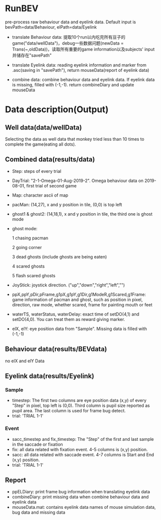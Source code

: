 
# RunBEV
pre-process raw behaviour data and eyelink data. Default input is bevPath=data/Behaviour, elPath=data/Eyelink

* translate Behaviour data: 提取10个run以内吃完所有豆子的game("data/wellData")，debug一些数据问题(newData = Trans(~,oldData))，读取所有重要的game information以及subjects' input并储存在"savePath"

* translate Eyelink data: reading eyelink information and marker from .asc(saving in "savePath"), return mouseData(report of eyelink data)

* combine data: combine behaviour data and eyelink data. If eyelink data is missing, filled with (-1,-1). return combineDiary and update mouseData

# Data description(Output)

## Well data(data/wellData)
Selecting the data as well data that monkey tried less than 10 times to complete the game(eating all dots).

## Combined data(results/data)

* Step: steps of every trial
* DayTrial: "2-1-Omega-01-Aug-2019-2". Omega behaviour data on 2019-08-01, first trial of second game
* Map: character ascii of map
* pacMan: (14,27), x and y position in tile, (0,0) is top left
* ghost1 & ghost2: (14,18,1), x and y position in tile, the third one is ghost mode
* ghost mode:

  1 chasing pacman

  2 going corner

  3 dead ghosts (include ghosts are being eaten)

  4 scared ghosts

  5 flash scared ghosts

* JoyStick: joystick direction. ("up","down","right","left","")

* ppX,ppY,pDir,pFrame,g1pX,g1pY,g1Dir,g1ModeR,g1Scared,g1Frame: game information of pacman and ghost, such as position in pixel, direction, raw mode, whether scared, frame for painting mouth or feet

* waterTS, waterStatus, waterDelay: exact time of setDO(4,1) and setDO(4,0). You can treat them as reward giving marker.

* elX, elY: eye position data from "Sample". Missing data is filled with (-1,-1)

## Behaviour data(results/BEVdata)
no elX and elY Data

## Eyelink data(results/Eyelink)
### Sample
* timestep: The first two columns are eye position data (x,y) of every "Step" in pixel, top left is (0,0). Third column is pupil size reported as pupil area. The last column is used for frame bug detect.
* trial: 'TRIAL 1-1'

### Event
* sacc_timestep and fix_timestep: The "Step" of the first and last sample in the saccade or fixation
* fix: all data related with fixation event. 4-5 columns is (x,y) position.
* sacc: all data related with saccade event. 4-7 columns is Start and End (x,y) position.
* trial: 'TRIAL 1-1'

## Report
* ppELDiary: print frame bug information when translating eyelink data
* combineDiary: print missing data when combine behaviour data and eyelink data
* mouseData.mat: contains eyelink data names of mouse simulation data, bug data and missing data
